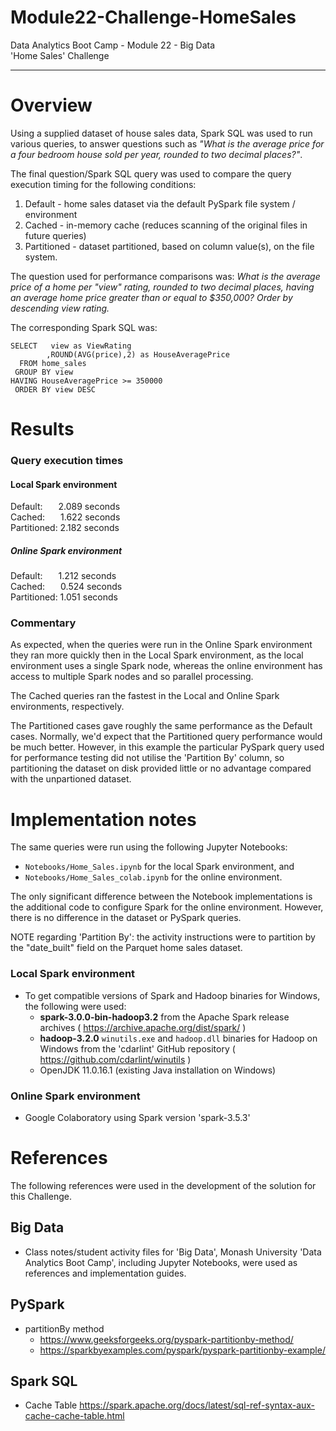 # Module22-Challenge-HomeSales
Data Analytics Boot Camp - Module 22 - Big Data \
'Home Sales' Challenge

---

# Overview

Using a supplied dataset of house sales data, Spark SQL was used to run various queries, to answer questions such as *"What is the average price for a four bedroom house sold per year, rounded to two decimal places?"*.

The final question/Spark SQL query was used to compare the query execution timing for the following conditions:
1. Default - home sales dataset via the default PySpark file system / environment
1. Cached - in-memory cache (reduces scanning of the original files in future queries)
1. Partitioned - dataset partitioned, based on column value(s), on the file system.

The question used for performance comparisons was:
*What is the average price of a home per "view" rating, rounded to two decimal places, having an average home price greater than or equal to $350,000? Order by descending view rating.*

The corresponding Spark SQL was:
```
SELECT   view as ViewRating
        ,ROUND(AVG(price),2) as HouseAveragePrice
  FROM home_sales
 GROUP BY view
HAVING HouseAveragePrice >= 350000
 ORDER BY view DESC
 ```

# Results

### Query execution times

#### Local Spark environment

Default:&ensp;&ensp;&ensp; 2.089 seconds \
Cached:&ensp;&ensp;&ensp; 1.622 seconds \
Partitioned: 2.182 seconds

##### Online Spark environment

Default:&ensp;&ensp;&ensp; 1.212 seconds \
Cached:&ensp;&ensp;&ensp; 0.524 seconds \
Partitioned: 1.051 seconds

### Commentary

As expected, when the queries were run in the Online Spark environment they ran more quickly then in the Local Spark environment, as the local environment uses a single Spark node, whereas the online environment has access to multiple Spark nodes and so parallel processing.

The Cached queries ran the fastest in the Local and Online Spark environments, respectively.

The Partitioned cases gave roughly the same performance as the Default cases. Normally, we'd expect that the Partitioned query performance would be much better. However, in this example the particular PySpark query used for performance testing did not utilise the 'Partition By' column, so partitioning the dataset on disk provided little or no advantage compared with the unpartioned dataset.


# Implementation notes

The same queries were run using the following Jupyter Notebooks:
- ``Notebooks/Home_Sales.ipynb`` for the local Spark environment, and
- ``Notebooks/Home_Sales_colab.ipynb`` for the online environment.

The only significant difference between the Notebook implementations is the additional code to configure Spark for the online environment. However, there is no difference in the dataset or PySpark queries.

NOTE regarding 'Partition By': the activity instructions were to partition by the "date_built" field on the Parquet home sales dataset.

### Local Spark environment
- To get compatible versions of Spark and Hadoop binaries for Windows, the following were used:
    - **spark-3.0.0-bin-hadoop3.2** from the Apache Spark release archives ( https://archive.apache.org/dist/spark/ )
    - **hadoop-3.2.0** ``winutils.exe`` and ``hadoop.dll`` binaries for Hadoop on Windows from the 'cdarlint' GitHub repository ( https://github.com/cdarlint/winutils )
    - OpenJDK 11.0.16.1 (existing Java installation on Windows)

### Online Spark environment
- Google Colaboratory using Spark version 'spark-3.5.3'

# References

The following references were used in the development of the solution for this Challenge.

## Big Data

- Class notes/student activity files for 'Big Data', Monash University 'Data Analytics Boot Camp', including Jupyter Notebooks, were used as references and implementation guides.

## PySpark

- partitionBy method
    - https://www.geeksforgeeks.org/pyspark-partitionby-method/
    - https://sparkbyexamples.com/pyspark/pyspark-partitionby-example/

## Spark SQL

- Cache Table https://spark.apache.org/docs/latest/sql-ref-syntax-aux-cache-cache-table.html
